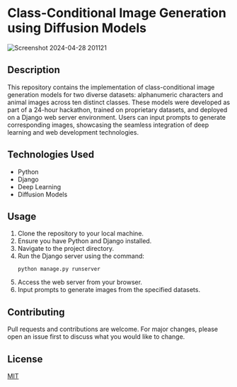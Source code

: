 # Class-Conditional Image Generation using Diffusion Models
![Screenshot 2024-04-28 201121](https://github.com/lavish2210/dl-hackathon/assets/90788942/1cad0f36-a467-4faf-b2f0-018aa154b197)


## Description
This repository contains the implementation of class-conditional image generation models for two diverse datasets: alphanumeric characters and animal images across ten distinct classes. These models were developed as part of a 24-hour hackathon, trained on proprietary datasets, and deployed on a Django web server environment. Users can input prompts to generate corresponding images, showcasing the seamless integration of deep learning and web development technologies.

## Technologies Used
- Python
- Django
- Deep Learning
- Diffusion Models

## Usage
1. Clone the repository to your local machine.
2. Ensure you have Python and Django installed.
3. Navigate to the project directory.
4. Run the Django server using the command:
    ```
    python manage.py runserver
    ```
5. Access the web server from your browser.
6. Input prompts to generate images from the specified datasets.

## Contributing
Pull requests and contributions are welcome. For major changes, please open an issue first to discuss what you would like to change.

## License
[MIT](https://choosealicense.com/licenses/mit/)
